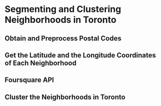 # Segmenting and Clustering Neighborhoods in Toronto
## Obtain and Preprocess Postal Codes
## Get the Latitude and the Longitude Coordinates of Each Neighborhood
## Foursquare API
## Cluster the Neighborhoods in Toronto
